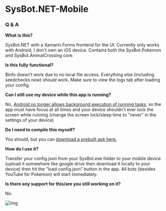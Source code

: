 # SysBot.NET-Mobile

### Q & A ###

**What is this?**

SysBot.NET with a Xamarin.Forms frontend for the UI. Currently only works with Android, I don't own an iOS device. Contains both the SysBot.Pokemon and SysBot.AnimalCrossing core.

**Is this fully functional?**

$info doesn't work due to no local file access. Everything else (including seedchecks now) *should* work. Make sure to view the logs tab after loading your config.

**Can I still use my device while this app is running?**

No, [Android no longer allows background execution of running tasks](https://docs.microsoft.com/en-gb/xamarin/android/app-fundamentals/services/#background-execution-limits-in-android-80), so the app must have focus at all times and your device shouldn't ever lock the screen while running (change the screen lock/sleep time to "never" in the settings of your device)

**Do I need to compile this myself?**

You should, but you can [download a prebuilt apk here.](https://berichan.github.io/GetNHSE/?org=berichan&proj=SysBot.NET-Mobile&projurl=https://github.com/berichan/SysBot.NET-Mobile)

**How do I use it?**

Transfer your config.json from your SysBot.exe folder to your mobile device (upload it somewhere like google drive then download it locally to your device) then hit the "load config.json" button in the app. All bots (besides YouTube for Pokemon) will start immediately.

**Is there any support for this/are you still working on it?**

No.

![img](https://i.imgur.com/zC00YQ4.png)
